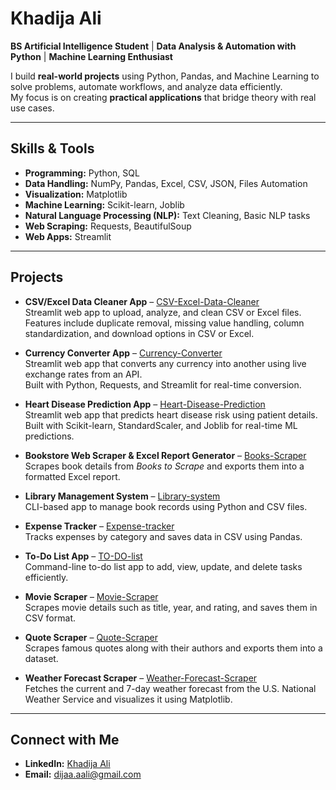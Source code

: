 # Khadija Ali

**BS Artificial Intelligence Student** | **Data Analysis & Automation with Python** | **Machine Learning Enthusiast**

I build **real-world projects** using Python, Pandas, and Machine Learning to solve problems, automate workflows, and analyze data efficiently.  
My focus is on creating **practical applications** that bridge theory with real use cases.

---

## Skills & Tools
- **Programming:** Python, SQL  
- **Data Handling:** NumPy, Pandas, Excel, CSV, JSON, Files Automation  
- **Visualization:** Matplotlib  
- **Machine Learning:** Scikit-learn, Joblib  
- **Natural Language Processing (NLP):** Text Cleaning, Basic NLP tasks  
- **Web Scraping:** Requests, BeautifulSoup  
- **Web Apps:** Streamlit  

---

## Projects

- **CSV/Excel Data Cleaner App** – [CSV-Excel-Data-Cleaner](https://github.com/khadijaa-ali/CSV-Excel-Data-Cleaner)  
  Streamlit web app to upload, analyze, and clean CSV or Excel files.  
  Features include duplicate removal, missing value handling, column standardization, and download options in CSV or Excel.

- **Currency Converter App** – [Currency-Converter](https://github.com/khadijaa-ali/Currency-Converter)  
  Streamlit web app that converts any currency into another using live exchange rates from an API.  
  Built with Python, Requests, and Streamlit for real-time conversion.

- **Heart Disease Prediction App** – [Heart-Disease-Prediction](https://github.com/khadijaa-ali/Heart-Disease-Prediction)  
  Streamlit web app that predicts heart disease risk using patient details.  
  Built with Scikit-learn, StandardScaler, and Joblib for real-time ML predictions.

- **Bookstore Web Scraper & Excel Report Generator** – [Books-Scraper](https://github.com/khadijaa-ali/Books-Scraper)  
  Scrapes book details from *Books to Scrape* and exports them into a formatted Excel report.

- **Library Management System** – [Library-system](https://github.com/khadijaa-ali/Library-system)  
  CLI-based app to manage book records using Python and CSV files.

- **Expense Tracker** – [Expense-tracker](https://github.com/khadijaa-ali/Expense-tracker)  
  Tracks expenses by category and saves data in CSV using Pandas.

- **To-Do List App** – [TO-DO-list](https://github.com/khadijaa-ali/TO-DO-list)  
  Command-line to-do list app to add, view, update, and delete tasks efficiently.

- **Movie Scraper** – [Movie-Scraper](https://github.com/khadijaa-ali/Movie-Scraper)  
  Scrapes movie details such as title, year, and rating, and saves them in CSV format.

- **Quote Scraper** – [Quote-Scraper](https://github.com/khadijaa-ali/Quote-Scraper)  
  Scrapes famous quotes along with their authors and exports them into a dataset.

- **Weather Forecast Scraper** – [Weather-Forecast-Scraper](https://github.com/khadijaa-ali/Weather-Forecast-Scraper)  
  Fetches the current and 7-day weather forecast from the U.S. National Weather Service and visualizes it using Matplotlib.

---

## Connect with Me
- **LinkedIn:** [Khadija Ali](https://www.linkedin.com/in/khadija-ali-5713a7325/)  
- **Email:** dijaa.aali@gmail.com
